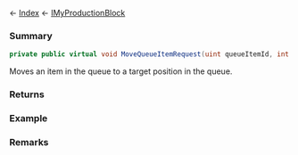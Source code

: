 ← [Index](Api-Index) ← [IMyProductionBlock](Sandbox.ModAPI.Ingame.IMyProductionBlock)

### Summary

```csharp
private public virtual void MoveQueueItemRequest(uint queueItemId, int targetIdx)
```

Moves an item in the queue to a target position in the queue.

### Returns

### Example

### Remarks

